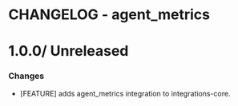 # CHANGELOG - agent_metrics

1.0.0/ Unreleased
==================

### Changes

* [FEATURE] adds agent_metrics integration to integrations-core.

